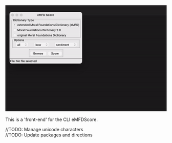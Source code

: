 <img alt="Demo of use" src="animation.gif">

This is a 'front-end' for the CLI eMFDScore.

//TODO: Manage unicode characters </br>
//TODO: Update packages and directions
</br>
